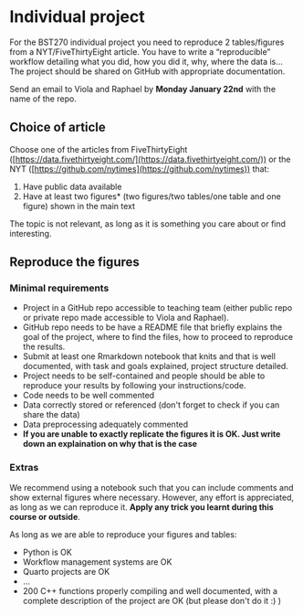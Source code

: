 # Individual project

For the BST270 individual project you need to reproduce 2 tables/figures from a NYT/FiveThirtyEight article. You have to
write a
“reproducible” workflow detailing what you did, how you did it, why, where the data is… The project
should be shared on GitHub with appropriate documentation.

Send an email to Viola and Raphael by **Monday January 22nd** with the name of the repo.

## Choice of article

Choose one of the articles from FiveThirtyEight ([https://data.fivethirtyeight.com/](https://data.fivethirtyeight.com/))
or the NYT ([https://github.com/nytimes](https://github.com/nytimes)) that:
1. Have public data available
2. Have at least two figures* (two figures/two tables/one table and one figure) shown in the main text

The topic is not relevant, as long as it is something you care about or find interesting.

## Reproduce the figures

### Minimal requirements

- Project in a GitHub repo accessible to teaching team (either public repo or private repo made accessible to Viola and Raphael).
- GitHub repo needs to be have a README file that briefly explains the goal of the project, where to find the files, how
 to proceed to reproduce the results.
- Submit at least one Rmarkdown notebook that knits and that is well documented, with task and goals explained, project structure detailed.
- Project needs to be self-contained and people should be able to reproduce your results by following your instructions/code.
- Code needs to be well commented
- Data correctly stored or referenced (don't forget to check if you can share the data)
- Data preprocessing adequately commented
- **If you are unable to exactly replicate the figures it is OK. Just write down an explaination on why that is the case** 

### Extras

We recommend using a notebook such that you can include comments and show external figures where necessary. However, any
effort is appreciated, as long as we can reproduce it. 
**Apply any trick you learnt during this course or outside**.

As long as we are able to reproduce your figures and tables:
- Python is OK
- Workflow management systems are OK
- Quarto projects are OK
- ...
- 200 C++ functions properly compiling and well documented, with a complete description of the project are OK (but
  please don't do it :) )






